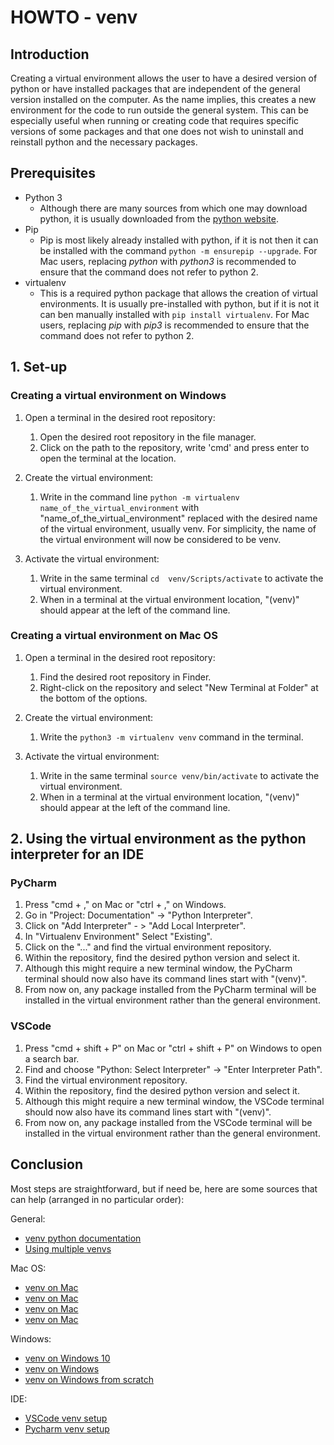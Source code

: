 # HOWTO - venv

## Introduction

Creating a virtual environment allows the user to have a desired version of python or have installed packages that are independent of the general version installed on the computer. As the name implies, this creates a new environment for the code to run outside the general system. 
This can be especially useful when running or creating code that requires specific versions of some packages and that one does not wish to uninstall and reinstall python and the necessary packages. 

## Prerequisites

 * Python 3
   * Although there are many sources from which one may download python, it is usually downloaded from the [python website](https://www.python.org/downloads/).
 * Pip
   * Pip is most likely already installed with python, if it is not then it can be installed with the command `python -m ensurepip --upgrade`. For Mac users, replacing _python_ with _python3_ is recommended to ensure that the command does not refer to python 2.
 * virtualenv 
   * This is a required python package that allows the creation of virtual environments. It is usually pre-installed with python, but if it is not it can ben manually installed with `pip install virtualenv`. For Mac users, replacing _pip_ with _pip3_ is recommended to ensure that the command does not refer to python 2.

## 1. Set-up

### Creating a virtual environment on Windows 

1. Open a terminal in the desired root repository:
   1. Open the desired root repository in the file manager.
   2. Click on the path to the repository, write 'cmd' and press enter to open the terminal at the location.

2. Create the virtual environment:
   1. Write in the command line `python -m virtualenv name_of_the_virtual_environment` with "name_of_the_virtual_environment" replaced with the desired name of the virtual environment, usually venv. For simplicity, the name of the virtual environment will now be considered to be venv.

3. Activate the virtual environment:
   1. Write in the same terminal `cd  venv/Scripts/activate` to activate the virtual environment.
   2. When in a terminal at the virtual environment location, "(venv)" should appear at the left of the command line.

### Creating a virtual environment on Mac OS

1. Open a terminal in the desired root repository:  
   1. Find the desired root repository in Finder.
   2. Right-click on the repository and select "New Terminal at Folder" at the bottom of the options.

2. Create the virtual environment:
   1.  Write the `python3 -m virtualenv venv` command in the terminal.

3. Activate the virtual environment:
   1. Write in the same terminal `source venv/bin/activate` to activate the virtual environment.
   2.  When in a terminal at the virtual environment location, "(venv)" should appear at the left of the command line.

## 2. Using the virtual environment as the python interpreter for an IDE

### PyCharm

1. Press "cmd + ," on Mac or "ctrl + ," on Windows.
2. Go in "Project: Documentation" -> "Python Interpreter".
3. Click on "Add Interpreter" - > "Add Local Interpreter".
4. In "Virtualenv Environment" Select "Existing".
5. Click on the "..." and find the virtual environment repository.
6. Within the repository, find the desired python version and select it. 
7. Although this might require a new terminal window, the PyCharm terminal should now also have its command lines start with "(venv)".
8. From now on, any package installed from the PyCharm terminal will be installed in the virtual environment rather than the general environment.

### VSCode

1. Press "cmd + shift + P" on Mac or "ctrl + shift + P" on Windows to open a search bar.
2. Find and choose "Python: Select Interpreter" -> "Enter Interpreter Path".
3. Find the virtual environment repository.
4. Within the repository, find the desired python version and select it. 
5. Although this might require a new terminal window, the VSCode terminal should now also have its command lines start with "(venv)".
6. From now on, any package installed from the VSCode terminal will be installed in the virtual environment rather than the general environment.

## Conclusion

Most steps are straightforward, but if need be, here are some sources that can help (arranged in no particular order):

General:
- [venv python documentation](https://docs.python.org/3/library/venv.html)
- [Using multiple venvs](https://sparkbyexamples.com/python/using-different-python-versions-with-virtualenv/?expand_article=1)

Mac OS:
- [venv on Mac](https://www.studytonight.com/post/python-virtual-environment-setup-on-mac-osx-easiest-way)
- [venv on Mac](https://mnzel.medium.com/how-to-activate-python-venv-on-a-mac-a8fa1c3cb511)
- [venv on Mac](https://sourabhbajaj.com/mac-setup/Python/virtualenv.html)
- [venv on Mac](https://programwithus.com/learn/python/pip-virtualenv-mac)

Windows:
- [venv on Windows 10](https://www.liquidweb.com/kb/how-to-setup-a-python-virtual-environment-on-windows-10/)
- [venv on Windows](https://programwithus.com/learn/python/pip-virtualenv-windows)
- [venv on Windows from scratch](https://linuxhint.com/activate-virtualenv-windows/)

IDE:
- [VSCode venv setup](https://code.visualstudio.com/docs/python/environments)
- [Pycharm venv setup](https://www.jetbrains.com/help/pycharm/creating-virtual-environment.html#python_create_virtual_env)
